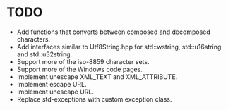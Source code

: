 TODO
====
* Add functions that converts between composed and decomposed characters.
* Add interfaces similar to Utf8String.hpp for std::wstring, std::u16string and std::u32string.
* Support more of the iso-8859 character sets.
* Support more of the Windows code pages.
* Implement unescape XML_TEXT and XML_ATTRIBUTE.
* Implement escape URL.
* Implement unescape URL.
* Replace std-exceptions with custom exception class.
